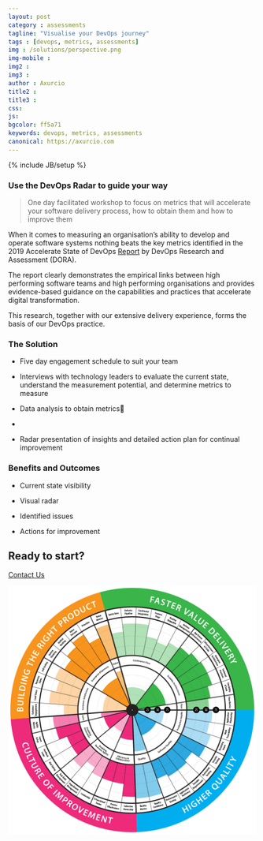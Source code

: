 ```yaml
---
layout: post
category : assessments
tagline: "Visualise your DevOps journey"
tags : [devops, metrics, assessments]
img : /solutions/perspective.png
img-mobile : 
img2 : 
img3 : 
author : Axurcio
title2 : 
title3 : 
css: 
js: 
bgcolor: ff5a71
keywords: devops, metrics, assessments
canonical: https://axurcio.com
---
```

{% include JB/setup %}

### Use the DevOps Radar to guide your way

<!--more-->

> One day facilitated workshop to focus on metrics that will accelerate your software delivery process, how to obtain them and how to improve them

When it comes to measuring an organisation’s ability to develop and operate software systems nothing beats the key metrics identified in the 2019 Accelerate State of DevOps [Report](https://services.google.com/fh/files/misc/state-of-devops-2019.pdf) by DevOps Research and Assessment (DORA).  

The report clearly demonstrates the empirical links between high performing software teams and high performing organisations and provides evidence-based guidance on the capabilities and practices that accelerate digital transformation.   

This research, together with our extensive delivery experience, forms the basis of our DevOps practice. 


### The Solution

* Five day engagement schedule to suit your team

* Interviews with technology leaders to evaluate the current state, understand the measurement potential, and determine metrics to measure

* Data analysis to obtain metrics
* 
* Radar presentation of insights and detailed action plan for continual improvement


### Benefits and Outcomes

* Current state visibility

* Visual radar 

* Identified issues

* Actions for improvement


## Ready to start?


[Contact Us](/contact)

![radar](/assets/images/solutions/DevOps-Health-Radar-Web.png)